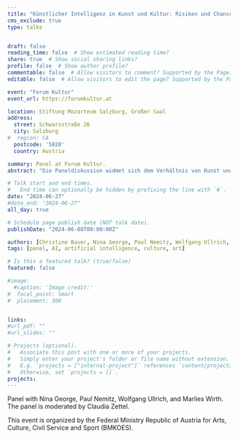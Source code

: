```yaml
---
title: "Künstlicher Intelligenz in Kunst und Kultur: Risiken und Chancen"
cms_exclude: true
type: talks


draft: false
reading_time: false  # Show estimated reading time?
share: true  # Show social sharing links?
profile: false  # Show author profile?
commentable: false  # Allow visitors to comment? Supported by the Page, Post, and Docs content types.
editable: false  # Allow visitors to edit the page? Supported by the Page, Post, and Docs content types.

event: "Forum Kultur"
event_url: https://forumkultur.at

location: Stiftung Mozarteum Salzburg, Großer Saal
address:
  street: Schwarzstraße 26 
  city: Salzburg
#  region: CA
  postcode: '5020'
  country: Austria

summary: Panel at Forum Kultur.
abstract: "Die Paneldiskussion widmet sich dem Verhältnis von Kunst und Maschinen sowie den erwarteten bis vermeintlichen Auswirkungen auf Künstler:innen und den Kulturbetrieb – und das aus unterschiedlichen Disziplinen und Perspektiven. Welche Auswirkungen hat KI auf Kunstschaffende? Gefahr oder Chance für den Kunst- und Kulturbetrieb? Welche Instrumente und Regulierungsvorhaben greifen bereits und werden in Zukunft benötigt?"

# Talk start and end times.
#   End time can optionally be hidden by prefixing the line with `#`.
date: "2024-06-27"
#date_end: "2024-06-27"
all_day: true

# Schedule page publish date (NOT talk date).
publishDate: "2024-06-08T00:00:00Z"

authors: [Christine Bauer, Nina George, Paul Nemitz, Wolfgang Ullrich, Marlies Wirth, Claudia Zettel]
tags: [panel, AI, artificial intelligence, culture, art]

# Is this a featured talk? (true/false)
featured: false

#image:
  #caption: 'Image credit:'
#  focal_point: Smart
#  placement: 300


links:
#url_pdf: ""
#url_slides: ""

# Projects (optional).
#   Associate this post with one or more of your projects.
#   Simply enter your project's folder or file name without extension.
#   E.g. `projects = ["internal-project"]` references `content/project/deep-learning/index.md`.
#   Otherwise, set `projects = []`.
projects:
---
```


Panel with Nina George, Paul Nemitz, Wolfgang Ullrich, and Marlies Wirth. The panel is moderated by Claudia Zettel.


This event is organized by the Federal Ministry Republic of Austria for Arts, Culture, Civil Service and Sport (BMKOES).